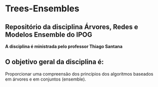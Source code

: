 # Trees-Ensembles

## Repositório da disciplina Árvores, Redes e Modelos Ensemble do IPOG

**A disciplina é ministrada pelo professor Thiago Santana**

## O objetivo geral da disciplina é:

Proporcionar uma compreensão dos princípios dos algoritmos baseados em árvores e em conjuntos (ensemble).

